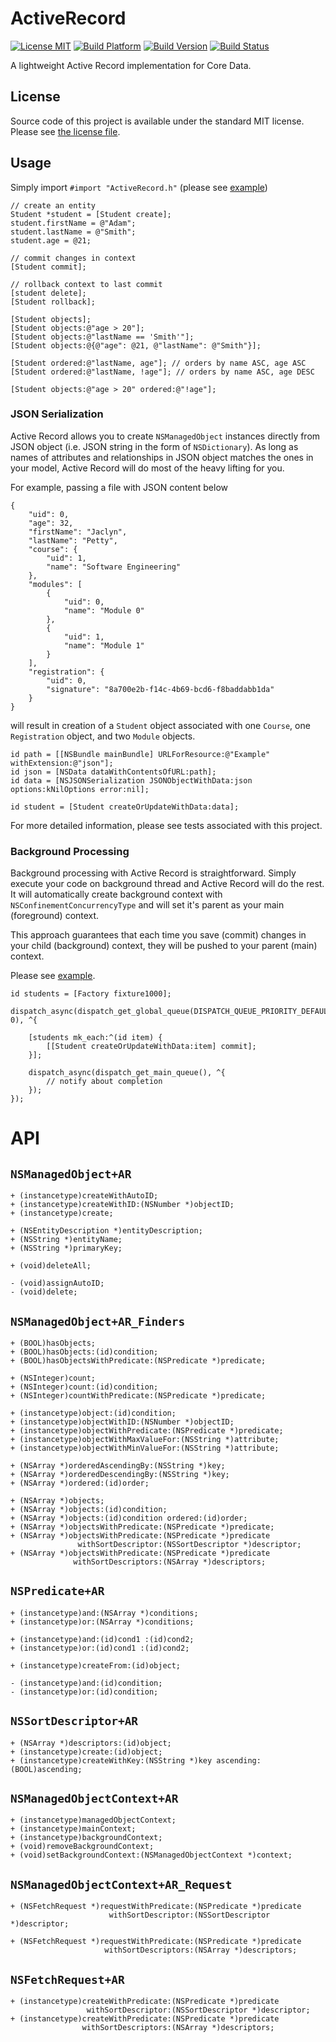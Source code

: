 # ActiveRecord

[![License MIT](https://go-shields.herokuapp.com/license-MIT-blue.png)](https://github.com/michalkonturek/ActiveRecord/blob/master/LICENSE)
[![Build Platform](https://cocoapod-badges.herokuapp.com/p/ActiveRecord/badge.png)](https://github.com/michalkonturek/ActiveRecord)
[![Build Version](https://cocoapod-badges.herokuapp.com/v/ActiveRecord/badge.png)](https://github.com/michalkonturek/ActiveRecord)
[![Build Status](https://travis-ci.org/michalkonturek/ActiveRecord.png?branch=master)](https://travis-ci.org/michalkonturek/ActiveRecord)

A lightweight Active Record implementation for Core Data.

## License

Source code of this project is available under the standard MIT license. Please see [the license file][LICENSE].

[PODS]:http://cocoapods.org/
[LICENSE]:https://github.com/michalkonturek/ActiveRecord/blob/master/LICENSE


## Usage

Simply import `#import "ActiveRecord.h"` (please see [example][EXAMPLE])

[EXAMPLE]:https://github.com/michalkonturek/ActiveRecord/blob/master/ActiveRecord/ActiveRecord/Example/Example.m

```objc
// create an entity
Student *student = [Student create];
student.firstName = @"Adam";
student.lastName = @"Smith";
student.age = @21;

// commit changes in context
[Student commit];

// rollback context to last commit
[student delete];
[Student rollback];

[Student objects];
[Student objects:@"age > 20"];
[Student objects:@"lastName == 'Smith'"];
[Student objects:@{@"age": @21, @"lastName": @"Smith"}];

[Student ordered:@"lastName, age"]; // orders by name ASC, age ASC
[Student ordered:@"lastName, !age"]; // orders by name ASC, age DESC

[Student objects:@"age > 20" ordered:@"!age"];
```

### JSON Serialization

Active Record allows you to create `NSManagedObject` instances directly from JSON object (i.e. JSON string in the form of `NSDictionary`). As long as names of attributes and relationships in JSON object matches the ones in your model, Active Record will do most of the heavy lifting for you.

For example, passing a file with JSON content below

```
{
    "uid": 0,
    "age": 32,
    "firstName": "Jaclyn",
    "lastName": "Petty",
    "course": {
        "uid": 1,
        "name": "Software Engineering"
    },
    "modules": [
        {
            "uid": 0,
            "name": "Module 0"
        },
        {
            "uid": 1,
            "name": "Module 1"
        }
    ],
    "registration": {
        "uid": 0,
        "signature": "8a700e2b-f14c-4b69-bcd6-f8baddabb1da"
    }
}
```

will result in creation of a `Student` object associated with one `Course`, one `Registration` object, and two `Module` objects.

```objc
id path = [[NSBundle mainBundle] URLForResource:@"Example" withExtension:@"json"];
id json = [NSData dataWithContentsOfURL:path];
id data = [NSJSONSerialization JSONObjectWithData:json options:kNilOptions error:nil];

id student = [Student createOrUpdateWithData:data];
```

For more detailed information, please see tests associated with this project.


### Background Processing

Background processing with Active Record is straightforward. Simply execute your code on background thread and Active Record will do the rest. It will automatically create background context with `NSConfinementConcurrencyType` and will set it's parent as your main (foreground) context. 

This approach guarantees that each time you save (commit) changes in your child (background) context, they will be pushed to your parent (main) context.

Please see [example][EXAMPLE-BG].

[EXAMPLE-BG]:https://github.com/michalkonturek/ActiveRecord/blob/master/ActiveRecord/ActiveRecord/Example/ExampleBackground.m

```objc
id students = [Factory fixture1000];

dispatch_async(dispatch_get_global_queue(DISPATCH_QUEUE_PRIORITY_DEFAULT, 0), ^{
    
    [students mk_each:^(id item) {
		[[Student createOrUpdateWithData:item] commit];
    }];
    
    dispatch_async(dispatch_get_main_queue(), ^{
		// notify about completion
    });
});
```

<!--### Integration with `mogenerator`

TBA-->


# API

## `NSManagedObject+AR`

```objc
+ (instancetype)createWithAutoID;
+ (instancetype)createWithID:(NSNumber *)objectID;
+ (instancetype)create;

+ (NSEntityDescription *)entityDescription;
+ (NSString *)entityName;
+ (NSString *)primaryKey;

+ (void)deleteAll;

- (void)assignAutoID;
- (void)delete;
```


## `NSManagedObject+AR_Finders`

```objc
+ (BOOL)hasObjects;
+ (BOOL)hasObjects:(id)condition;
+ (BOOL)hasObjectsWithPredicate:(NSPredicate *)predicate;

+ (NSInteger)count;
+ (NSInteger)count:(id)condition;
+ (NSInteger)countWithPredicate:(NSPredicate *)predicate;

+ (instancetype)object:(id)condition;
+ (instancetype)objectWithID:(NSNumber *)objectID;
+ (instancetype)objectWithPredicate:(NSPredicate *)predicate;
+ (instancetype)objectWithMaxValueFor:(NSString *)attribute;
+ (instancetype)objectWithMinValueFor:(NSString *)attribute;

+ (NSArray *)orderedAscendingBy:(NSString *)key;
+ (NSArray *)orderedDescendingBy:(NSString *)key;
+ (NSArray *)ordered:(id)order;

+ (NSArray *)objects;
+ (NSArray *)objects:(id)condition;
+ (NSArray *)objects:(id)condition ordered:(id)order;
+ (NSArray *)objectsWithPredicate:(NSPredicate *)predicate;
+ (NSArray *)objectsWithPredicate:(NSPredicate *)predicate
               withSortDescriptor:(NSSortDescriptor *)descriptor;
+ (NSArray *)objectsWithPredicate:(NSPredicate *)predicate
              withSortDescriptors:(NSArray *)descriptors;
```


## `NSPredicate+AR`

```objc
+ (instancetype)and:(NSArray *)conditions;
+ (instancetype)or:(NSArray *)conditions;

+ (instancetype)and:(id)cond1 :(id)cond2;
+ (instancetype)or:(id)cond1 :(id)cond2;

+ (instancetype)createFrom:(id)object;

- (instancetype)and:(id)condition;
- (instancetype)or:(id)condition;
```


## `NSSortDescriptor+AR`

```objc
+ (NSArray *)descriptors:(id)object;
+ (instancetype)create:(id)object;
+ (instancetype)createWithKey:(NSString *)key ascending:(BOOL)ascending;
```


## `NSManagedObjectContext+AR`

```objc
+ (instancetype)managedObjectContext;
+ (instancetype)mainContext;
+ (instancetype)backgroundContext;
+ (void)removeBackgroundContext;
+ (void)setBackgroundContext:(NSManagedObjectContext *)context;
```


## `NSManagedObjectContext+AR_Request`

```objc
+ (NSFetchRequest *)requestWithPredicate:(NSPredicate *)predicate
                      withSortDescriptor:(NSSortDescriptor *)descriptor;

+ (NSFetchRequest *)requestWithPredicate:(NSPredicate *)predicate
                     withSortDescriptors:(NSArray *)descriptors;
```


## `NSFetchRequest+AR`

```objc
+ (instancetype)createWithPredicate:(NSPredicate *)predicate
                 withSortDescriptor:(NSSortDescriptor *)descriptor;
+ (instancetype)createWithPredicate:(NSPredicate *)predicate
                withSortDescriptors:(NSArray *)descriptors;
```

<!--
- - -

[![Bitdeli Badge](https://d2weczhvl823v0.cloudfront.net/michalkonturek/activerecord/trend.png)](https://bitdeli.com/free "Bitdeli Badge")
-->